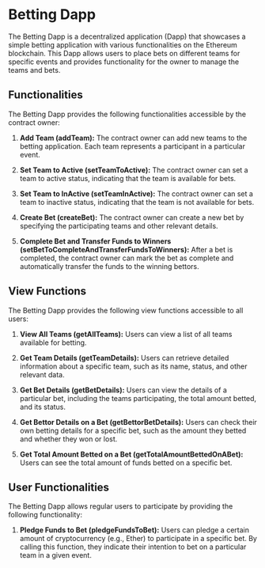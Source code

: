 # Betting Dapp

The Betting Dapp is a decentralized application (Dapp) that showcases a simple betting application with various functionalities on the Ethereum blockchain. This Dapp allows users to place bets on different teams for specific events and provides functionality for the owner to manage the teams and bets.

## Functionalities

The Betting Dapp provides the following functionalities accessible by the contract owner:

1. **Add Team (addTeam):** The contract owner can add new teams to the betting application. Each team represents a participant in a particular event.

2. **Set Team to Active (setTeamToActive):** The contract owner can set a team to active status, indicating that the team is available for bets.

3. **Set Team to InActive (setTeamInActive):** The contract owner can set a team to inactive status, indicating that the team is not available for bets.

4. **Create Bet (createBet):** The contract owner can create a new bet by specifying the participating teams and other relevant details.

5. **Complete Bet and Transfer Funds to Winners (setBetToCompleteAndTransferFundsToWinners):** After a bet is completed, the contract owner can mark the bet as complete and automatically transfer the funds to the winning bettors.

## View Functions

The Betting Dapp provides the following view functions accessible to all users:

1. **View All Teams (getAllTeams):** Users can view a list of all teams available for betting.

2. **Get Team Details (getTeamDetails):** Users can retrieve detailed information about a specific team, such as its name, status, and other relevant data.

3. **Get Bet Details (getBetDetails):** Users can view the details of a particular bet, including the teams participating, the total amount betted, and its status.

4. **Get Bettor Details on a Bet (getBettorBetDetails):** Users can check their own betting details for a specific bet, such as the amount they betted and whether they won or lost.

5. **Get Total Amount Betted on a Bet (getTotalAmountBettedOnABet):** Users can see the total amount of funds betted on a specific bet.

## User Functionalities

The Betting Dapp allows regular users to participate by providing the following functionality:

1. **Pledge Funds to Bet (pledgeFundsToBet):** Users can pledge a certain amount of cryptocurrency (e.g., Ether) to participate in a specific bet. By calling this function, they indicate their intention to bet on a particular team in a given event.
